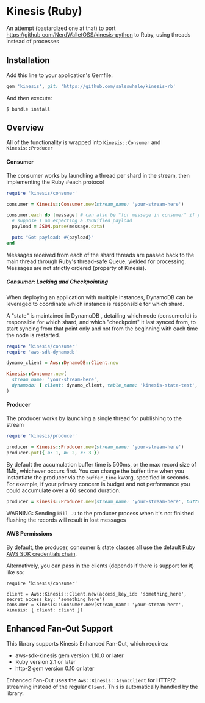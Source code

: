 # Kinesis (Ruby)

An attempt (bastardized one at that) to port https://github.com/NerdWalletOSS/kinesis-python to Ruby, using threads instead of processes

## Installation

Add this line to your application's Gemfile:

```ruby
gem 'kinesis', git: 'https://github.com/saleswhale/kinesis-rb'
```

And then execute:

    $ bundle install

## Overview

All of the functionality is wrapped into `Kinesis::Consumer` and `Kinesis::Producer`

#### Consumer

The consumer works by launching a thread per shard in the stream, then implementing the Ruby #each protocol

```ruby
require 'kinesis/consumer'

consumer = Kinesis::Consumer.new(stream_name: 'your-stream-here')

consumer.each do |message| # can also be "for message in consumer" if you prefer it
  # suppose I am expecting a JSONified payload
  payload = JSON.parse(message.data)

  puts "Got payload: #{payload}"
end
```

Messages received from each of the shard threads are passed back to the main thread through Ruby's thread-safe
Queue, yielded for processing. Messages are not strictly ordered (property of Kinesis).

##### Consumer: Locking and Checkpointing

When deploying an application with multiple instances, DynamoDB can be leveraged to coordinate which instance
is responsible for which shard.

A "state" is maintained in DynamoDB , detailing which node (consumerId) is responsible for which shard, and which
"checkpoint" it last synced from, to start syncing from that point only and not from the beginning with each time
the node is restarted.

```ruby
require 'kinesis/consumer'
require 'aws-sdk-dynamodb'

dynamo_client = Aws::DynamoDB::Client.new

Kinesis::Consumer.new(
  stream_name: 'your-stream-here',
  dynamodb: { client: dynamo_client, table_name: 'kinesis-state-test', consumer_group: 'my-app-name' }
)
```

#### Producer

The producer works by launching a single thread for publishing to the stream

```ruby
require 'kinesis/producer'

producer = Kinesis::Producer.new(stream_name: 'your-stream-here')
producer.put({ a: 1, b: 2, c: 3 })
```

By default the accumulation buffer time is 500ms, or the max record size of 1Mb, whichever occurs first.  You can
change the buffer time when you instantiate the producer via the ``buffer_time`` kwarg, specified in seconds.  For
example, if your primary concern is budget and not performance you could accumulate over a 60 second duration.

```ruby
producer = Kinesis::Producer.new(stream_name: 'your-stream-here', buffer_time: 60)
```

WARNING: Sending `kill -9` to the producer process when it's not finished flushing the records will result in lost messages

#### AWS Permissions
By default, the producer, consumer & state classes all use the default [Ruby AWS SDK credentials chain](https://docs.aws.amazon.com/sdk-for-ruby/v3/developer-guide/setup-config.html).

Alternatively, you can pass in the clients (depends if there is support for it) like so:

```
require 'kinesis/consumer'

client = Aws::Kinesis::Client.new(access_key_id: 'something_here', secret_access_key: 'something_here')
consumer = Kinesis::Consumer.new(stream_name: 'your-stream-here', kinesis: { client: client })
```

## Enhanced Fan-Out Support

This library supports Kinesis Enhanced Fan-Out, which requires:

- aws-sdk-kinesis gem version 1.10.0 or later
- Ruby version 2.1 or later
- http-2 gem version 0.10 or later

Enhanced Fan-Out uses the `Aws::Kinesis::AsyncClient` for HTTP/2 streaming instead of the regular `Client`. This is automatically handled by the library.

```
